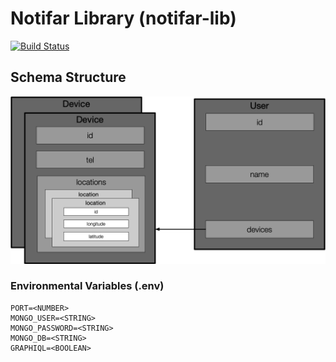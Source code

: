 # Notifar Library (notifar-lib)
[![Build Status](https://travis-ci.org/rileyskyler/notifar-lib.svg?branch=develop)](https://travis-ci.org/rileyskyler/notifar-lib)
## Schema Structure 
![Schema](./assets/diagrams/schema/schema.png)

### Environmental Variables (.env)
```
PORT=<NUMBER>
MONGO_USER=<STRING>
MONGO_PASSWORD=<STRING>
MONGO_DB=<STRING>
GRAPHIQL=<BOOLEAN>
```